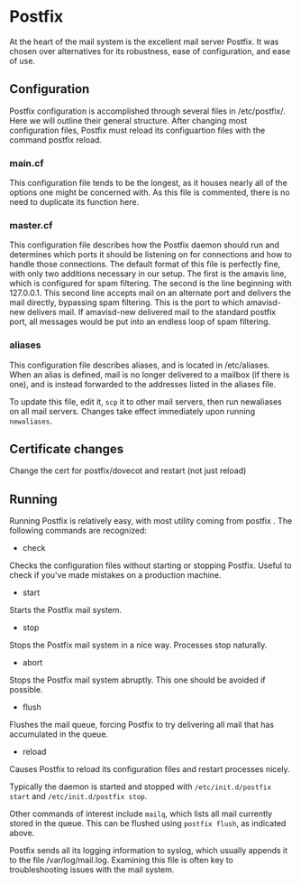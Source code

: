 # Postfix

At the heart of the mail system is the excellent mail server Postfix. It was chosen over alternatives for its robustness, ease of configuration, and ease of use.

## Configuration

Postfix configuration is accomplished through several files in /etc/postfix/. Here we will outline their general structure. After changing most configuration files, Postfix must reload its configuartion files with the command postfix reload.

### main.cf

This configuration file tends to be the longest, as it houses nearly all of the options one might be concerned with. As this file is commented, there is no need to duplicate its function here.

### master.cf

This configuration file describes how the Postfix daemon should run and determines which ports it should be listening on for connections and how to handle those connections. The default format of this file is perfectly fine, with only two additions necessary in our setup. The first is the amavis line, which is configured for spam filtering. The second is the line beginning with 127.0.0.1. This second line accepts mail on an alternate port and delivers the mail directly, bypassing spam filtering. This is the port to which amavisd-new delivers mail. If amavisd-new delivered mail to the standard postfix port, all messages would be put into an endless loop of spam filtering.

### aliases

This configuration file describes aliases, and is located in /etc/aliases. When an alias is defined, mail is no longer delivered to a mailbox \(if there is one\), and is instead forwarded to the addresses listed in the aliases file.

To update this file, edit it, `scp` it to other mail servers, then run newaliases on all mail servers. Changes take effect immediately upon running `newaliases`.

## Certificate changes

Change the cert for postfix/dovecot and restart \(not just reload\)

## Running

Running Postfix is relatively easy, with most utility coming from postfix . The following commands are recognized:

* check

Checks the configuration files without starting or stopping Postfix. Useful to check if you've made mistakes on a production machine.

* start

Starts the Postfix mail system.

* stop

Stops the Postfix mail system in a nice way. Processes stop naturally.

* abort

Stops the Postfix mail system abruptly. This one should be avoided if possible.

* flush

Flushes the mail queue, forcing Postfix to try delivering all mail that has accumulated in the queue.

* reload

Causes Postfix to reload its configuration files and restart processes nicely.

Typically the daemon is started and stopped with `/etc/init.d/postfix start` and `/etc/init.d/postfix stop`.

Other commands of interest include `mailq`, which lists all mail currently stored in the queue. This can be flushed using `postfix flush`, as indicated above.

Postfix sends all its logging information to syslog, which usually appends it to the file /var/log/mail.log. Examining this file is often key to troubleshooting issues with the mail system.


